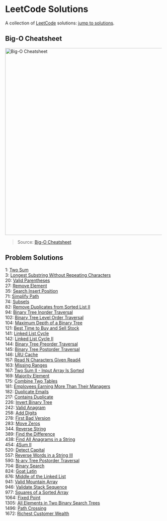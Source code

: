 # LeetCode Solutions
A collection of [LeetCode](https://leetcode.com/problemset/all/) solutions: [jump to solutions](https://github.com/EthanC2/leetcode#problem-solutions).

## Big-O Cheatsheet
<img src="https://www.bigocheatsheet.com/img/big-o-cheat-sheet-poster.png" alt="Big-O Cheatsheet" width="1000" height="600">

> Source: [Big-O Cheatsheet](https://www.bigocheatsheet.com/)

## Problem Solutions
1: [Two Sum](https://github.com/EthanC2/leetcode/blob/main/C%23/0001.%20Two%20Sum.cs) <br />
3: [Longest Substring Without Repeating Characters](https://github.com/EthanC2/leetcode/blob/main/C%23/0003.%20Longest%20Substring%20Without%20Repeating%20Characters.cs) <br />
20: [Valid Parentheses](https://github.com/EthanC2/leetcode/blob/main/C%23/0020.%20Valid%20Parentheses.cs) <br />
27: [Remove Element](https://github.com/EthanC2/leetcode/blob/main/C%23/0027.%20Remove%20Element.cs) <br />
35: [Search Insert Position](https://github.com/EthanC2/leetcode/blob/main/C%23/0035.%20Search%20Insert%20Position.cs) <br />
71: [Simplify Path](https://github.com/EthanC2/leetcode/blob/main/C%23/0071.%20Simplify%20Path.cs) <br />
74: [Subsets](https://github.com/EthanC2/leetcode/blob/main/C%23/0078.%20Subsets.cs) <br />
82: [Remove Duplicates from Sorted List II](https://github.com/EthanC2/leetcode/blob/main/C%23/0082.%20Remove%20Duplicates%20from%20Sorted%20List%20II.cs) <br />
94: [Binary Tree Inorder Traversal](https://github.com/EthanC2/leetcode/blob/main/C%23/0094.%20Binary%20Tree%20Inorder%20Traversal.cs) <br />
102: [Binary Tree Level Order Traversal](https://github.com/EthanC2/leetcode/blob/main/C%2B%2B/0102.%20Binary%20Tree%20Level%20Order%20Traversal.cpp) <br />
104: [Maximum Depth of a Binary Tree](https://github.com/EthanC2/leetcode/blob/main/C%23/0104.%20Maximum%20Depth%20of%20Binary%20Tree.cs) <br />
121: [Best Time to Buy and Sell Stock](https://github.com/EthanC2/leetcode/blob/main/C%23/0121.%20Best%20Time%20to%20Buy%20and%20Sell%20Stock.cs) <br />
141: [Linked List Cycle](https://github.com/EthanC2/leetcode/blob/main/C%23/0141.%20Linked%20List%20Cycle.cs) <br />
142: [Linked List Cycle II](https://github.com/EthanC2/leetcode/blob/main/C%23/0142.%20Linked%20List%20Cycle%20II.cs) <br />
144: [Binary Tree Preorder Traversal](https://github.com/EthanC2/leetcode/blob/main/C%23/0144.%20Binary%20Tree%20Preorder%20Traversal.cs) <br />
145: [Binary Tree Postorder Traversal](https://github.com/EthanC2/leetcode/blob/main/C%23/0145.%20Binary%20Tree%20Postorder%20Traversal.cs) <br />
146: [LRU Cache](https://github.com/EthanC2/leetcode/blob/main/C%23/0146.%20LRU%20Cache.cs) <br />
157: [Read N Characters Given Read4](https://github.com/EthanC2/leetcode/blob/main/C%23/0157.%20Read%20N%20Characters%20Given%20Read4.cs) <br />
163: [Missing Ranges](https://github.com/EthanC2/leetcode/blob/main/C%23/0163.%20Missing%20Ranges.cs) <br />
167: [Two Sum II - Input Array Is Sorted](https://github.com/EthanC2/leetcode/blob/main/C%23/0167.%20Two%20Sum%20II%20-%20Input%20Array%20Is%20Sorted.cs) <br />
169: [Majority Element](https://github.com/EthanC2/leetcode/blob/main/C%23/0169.%20Majority%20Element.cs) <br />
175: [Combine Two Tables](https://github.com/EthanC2/leetcode/blob/main/SQL/175.%20Combine%20Two%20Tables.sql) <br />
181: [Employees Earning More Than Their Managers](https://github.com/EthanC2/leetcode/blob/main/SQL/181.%20Employees%20Earning%20More%20Than%20Their%20Managers.sql) <br />
182: [Duplicate Emails](https://github.com/EthanC2/leetcode/blob/main/SQL/0182.%20Duplicate%20Emails.mysql) <br />
217: [Contains Duplicate](https://github.com/EthanC2/leetcode/blob/main/C%23/0217.%20Contains%20Duplicate.cs) <br />
226: [Invert Binary Tree](https://github.com/EthanC2/leetcode/blob/main/C%23/0226.%20Invert%20Binary%20Tree.cs) <br />
242: [Valid Anagram](https://github.com/EthanC2/leetcode/blob/main/C%23/0242.%20Valid%20Anagram.cs) <br />
258: [Add Digits](https://github.com/EthanC2/leetcode/blob/main/C%23/0258.%20Add%20Digits.cs) <br />
278: [First Bad Version](https://github.com/EthanC2/leetcode/blob/main/C%23/0278.%20First%20Bad%20Version.cs) <br />
283: [Move Zeros](https://github.com/EthanC2/leetcode/blob/main/C%23/0283.%20Move%20Zeroes.cs) <br />
344. [Reverse String](https://github.com/EthanC2/leetcode/blob/main/C%23/0344.%20Reverse%20String.cs) <br />
389: [Find the Difference](https://github.com/EthanC2/leetcode/blob/main/C%23/0389.%20Find%20the%20Difference.cs) <br />
438: [Find All Anagrams in a String](https://github.com/EthanC2/leetcode/blob/main/C%23/0438.%20Find%20All%20Anagrams%20in%20a%20String.cs) <br />
454: [4Sum II](https://github.com/EthanC2/leetcode/blob/main/C%23/0454.%204Sum%20II.cs) <br />
520: [Detect Capital](https://github.com/EthanC2/leetcode/blob/main/C%23/0520.%20Detect%20Capital.cs) <br />
557: [Reverse Words in a String III](https://github.com/EthanC2/leetcode/blob/main/C%23/0557.%20Reverse%20Words%20in%20a%20String%20III.cs) <br /> 
590: [N-ary Tree Postorder Traversal](https://github.com/EthanC2/leetcode/blob/main/C%23/0590.%20N-ary%20Tree%20Postorder%20Traversal.cs) <br />
704: [Binary Search](https://github.com/EthanC2/leetcode/blob/main/C%23/0704.%20Binary%20Search.cs) <br /> 
824: [Goat Latin](https://github.com/EthanC2/leetcode/blob/main/C%23/0824.%20Goat%20Latin.cs) <br />
876: [Middle of the Linked List](https://github.com/EthanC2/leetcode/blob/main/C%23/0876.%20Middle%20of%20the%20Linked%20List.cs) <br />
941: [Valid Mountain Array](https://github.com/EthanC2/leetcode/blob/main/C%23/0941.%20Valid%20Mountain%20Array.cs) <br />
946: [Validate Stack Sequence](https://github.com/EthanC2/leetcode/blob/main/C%23/0946.%20Validate%20Stack%20Sequences.cs) <br />
977: [Squares of a Sorted Array](https://github.com/EthanC2/leetcode/blob/main/C%23/0977.%20Squares%20of%20a%20Sorted%20Array.cs) <br />
1064: [Fixed Point](https://github.com/EthanC2/leetcode/blob/main/C%23/1064.%20Fixed%20Point.cs) <br />
1305: [All Elements in Two Binary Search Trees](https://github.com/EthanC2/leetcode/blob/main/C%23/1305.%20All%20Elements%20in%20Two%20Binary%20Search%20Trees.cs) <br />
1496: [Path Crossing](https://github.com/EthanC2/leetcode/blob/main/C%23/1496.%20Path%20Crossing.cs) <br />
1672: [Richest Customer Wealth](https://github.com/EthanC2/leetcode/blob/main/C%23/1672.%20Richest%20Customer%20Wealth.cs) <br />

